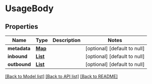 # UsageBody
## Properties

Name | Type | Description | Notes
------------ | ------------- | ------------- | -------------
**metadata** | [**Map**](object.md) |  | [optional] [default to null]
**inbound** | [**List**](UsageBody_usage_item.md) |  | [optional] [default to null]
**outbound** | [**List**](UsageBody_usage_item.md) |  | [optional] [default to null]

[[Back to Model list]](../README.md#documentation-for-models) [[Back to API list]](../README.md#documentation-for-api-endpoints) [[Back to README]](../README.md)

